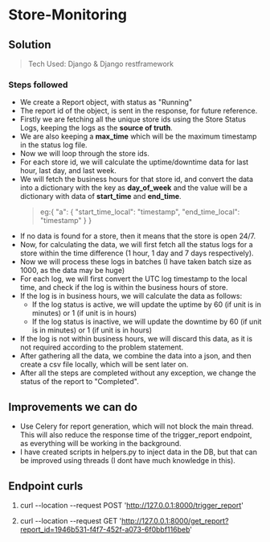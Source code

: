 # Store-Monitoring

## Solution

> Tech Used: Django & Django restframework

### Steps followed

- We create a Report object, with status as "Running"
- The report id of the object, is sent in the response, for future reference.
- Firstly we are fetching all the unique store ids using the Store Status Logs, keeping the logs as the **source of truth**.
- We are also keeping a **max_time** which will be the maximum timestamp in the status log file.
- Now we will loop through the store ids.
- For each store id, we will calculate the uptime/downtime data for last hour, last day, and last week.
- We will fetch the business hours for that store id, and convert the data into a dictionary with the key as **day_of_week** and the value will be a dictionary with data of **start_time** and **end_time**.
  > eg:{
  > "a": {
  > "start_time_local": "timestamp",
  >  "end_time_local": "timestamp"
  >}
  >}
- If no data is found for a store, then it means that the store is open 24/7.
- Now, for calculating the data, we will first fetch all the status logs for a store within the time difference (1 hour, 1 day and 7 days respectively).
- Now we will process these logs in batches (I have taken batch size as 1000, as the data may be huge)
- For each log, we will first convert the UTC log timestamp to the local time, and check if the log is within the business hours of store.
- If the log is in business hours, we will calculate the data as follows:
  - If the log status is active, we will update the uptime by 60 (if unit is in minutes) or 1 (if unit is in hours)
  - If the log status is inactive, we will update the downtime by 60 (if unit is in minutes) or 1 (if unit is in hours)
- If the log is not within business hours, we will discard this data, as it is not required according to the problem statement.
- After gathering all the data, we combine the data into a json, and then create a csv file locally, which will be sent later on.
- After all the steps are completed without any exception, we change the status of the report to "Completed".

## Improvements we can do

- Use Celery for report generation, which will not block the main thread. This will also reduce the response time of the trigger_report endpoint, as everything will be working in the background.
- I have created scripts in helpers.py to inject data in the DB, but that can be improved using threads (I dont have much knowledge in this).

## Endpoint curls

1. curl --location --request POST 'http://127.0.0.1:8000/trigger_report'

2. curl --location --request GET 'http://127.0.0.1:8000/get_report?report_id=1946b531-f4f7-452f-a073-6f0bbf116beb'

